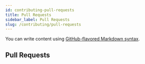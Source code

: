 ```yaml
---
id: contributing-pull-requests
title: Pull Requests
sidebar_label: Pull Requests
slug: /contributing/pull-requests
---
```


You can write content using [GitHub-flavored Markdown syntax](https://github.github.com/gfm/).

## Pull Requests
